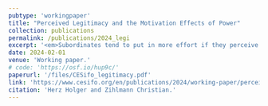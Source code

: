 ```yaml
---
pubtype: 'workingpaper'
title: "Perceived Legitimacy and the Motivation Effects of Power"
collection: publications
permalink: /publications/2024_legi
excerpt: '<em>Subordinates tend to put in more effort if they perceive their leader as legitimate.</em>'
date: 2024-02-01
venue: 'Working paper.'
# code: 'https://osf.io/hup9c/'
paperurl: '/files/CESifo_legitimacy.pdf'
link: 'https://www.cesifo.org/en/publications/2024/working-paper/perceived-legitimacy-and-motivation-effects-authority'
citation: 'Herz Holger and Zihlmann Christian.'
---
```

